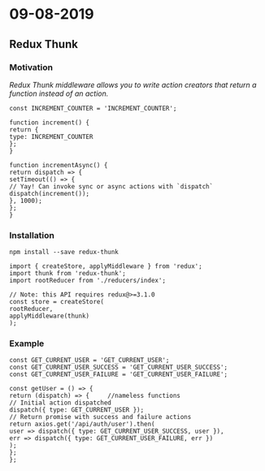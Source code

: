 # 09-08-2019
## Redux Thunk
### Motivation
_Redux Thunk middleware allows you to write action creators that return a function instead of an action._
```
const INCREMENT_COUNTER = 'INCREMENT_COUNTER';

function increment() {
return {
type: INCREMENT_COUNTER
};
}

function incrementAsync() {
return dispatch => {
setTimeout(() => {
// Yay! Can invoke sync or async actions with `dispatch`
dispatch(increment());
}, 1000);
};
}
```
### Installation
```
npm install --save redux-thunk
```
```
import { createStore, applyMiddleware } from 'redux';
import thunk from 'redux-thunk';
import rootReducer from './reducers/index';

// Note: this API requires redux@>=3.1.0
const store = createStore(
rootReducer,
applyMiddleware(thunk)
);
```
### Example
```
const GET_CURRENT_USER = 'GET_CURRENT_USER';
const GET_CURRENT_USER_SUCCESS = 'GET_CURRENT_USER_SUCCESS';
const GET_CURRENT_USER_FAILURE = 'GET_CURRENT_USER_FAILURE';

const getUser = () => {
return (dispatch) => {     //nameless functions
// Initial action dispatched
dispatch({ type: GET_CURRENT_USER });
// Return promise with success and failure actions
return axios.get('/api/auth/user').then(  
user => dispatch({ type: GET_CURRENT_USER_SUCCESS, user }),
err => dispatch({ type: GET_CURRENT_USER_FAILURE, err })
);
};
};
```

